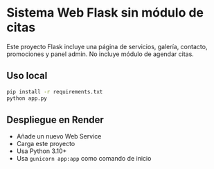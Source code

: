 # Sistema Web Flask sin módulo de citas

Este proyecto Flask incluye una página de servicios, galería, contacto, promociones y panel admin. No incluye módulo de agendar citas.

## Uso local

```bash
pip install -r requirements.txt
python app.py
```

## Despliegue en Render

- Añade un nuevo Web Service
- Carga este proyecto
- Usa Python 3.10+
- Usa `gunicorn app:app` como comando de inicio
